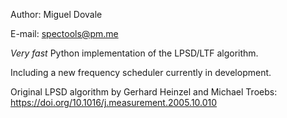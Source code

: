 Author: Miguel Dovale

E-mail: spectools@pm.me

*Very fast* Python implementation of the LPSD/LTF algorithm. 

Including a new frequency scheduler currently in development.

Original LPSD algorithm by Gerhard Heinzel and Michael Troebs: https://doi.org/10.1016/j.measurement.2005.10.010
